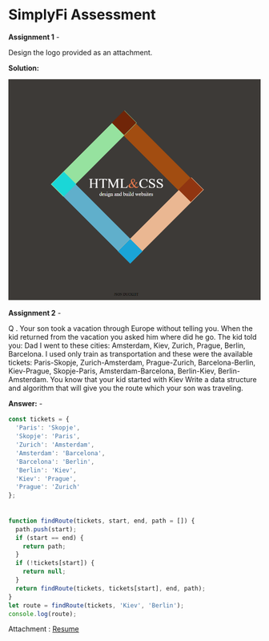 # SimplyFi Assessment

**Assignment 1** -

Design the logo provided as an attachment.

**Solution:**

![img](./assets/img.png)

**Assignment 2** -

Q . Your son took a vacation through Europe without telling you. When the kid returned from the vacation you asked him where did he go. The kid told you: Dad I went to these cities: Amsterdam, Kiev, Zurich, Prague, Berlin, Barcelona.
I used only train as transportation and these were the available tickets:
Paris-Skopje, Zurich-Amsterdam, Prague-Zurich, Barcelona-Berlin, Kiev-Prague, Skopje-Paris, Amsterdam-Barcelona, Berlin-Kiev, Berlin-Amsterdam.
You know that your kid started with Kiev
Write a data structure and algorithm that will give you the route which your son was traveling.

**Answer:** -

```javascript
const tickets = {
  'Paris': 'Skopje',
  'Skopje': 'Paris',
  'Zurich': 'Amsterdam',
  'Amsterdam': 'Barcelona',
  'Barcelona': 'Berlin',
  'Berlin': 'Kiev',
  'Kiev': 'Prague',
  'Prague': 'Zurich'
};


function findRoute(tickets, start, end, path = []) {
  path.push(start);
  if (start == end) {
    return path;
  }
  if (!tickets[start]) {
    return null;
  }
  return findRoute(tickets, tickets[start], end, path);
}
let route = findRoute(tickets, 'Kiev', 'Berlin');
console.log(route);

```

Attachment : [Resume](./assets/Resume.pdf)
